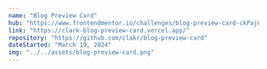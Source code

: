 ```yaml
---
name: "Blog Preview Card"
hub: "https://www.frontendmentor.io/challenges/blog-preview-card-ckPaj01IcS"
link: "https://clark-blog-preview-card.vercel.app/"
repository: "https://github.com/clakr/blog-preview-card"
dateStarted: "March 19, 2024"
img: "../../assets/blog-preview-card.png"
---
```

